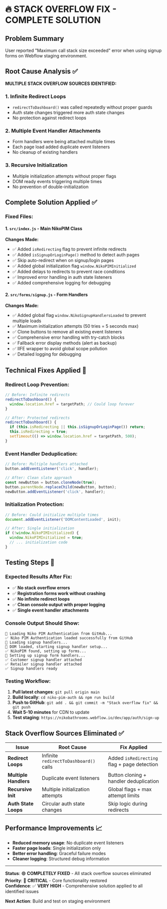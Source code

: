 # 🔥 STACK OVERFLOW FIX - COMPLETE SOLUTION

## Problem Summary
User reported "Maximum call stack size exceeded" error when using signup forms on Webflow staging environment.

## Root Cause Analysis ✅

**MULTIPLE STACK OVERFLOW SOURCES IDENTIFIED:**

### 1. **Infinite Redirect Loops**
- `redirectToDashboard()` was called repeatedly without proper guards
- Auth state changes triggered more auth state changes
- No protection against redirect loops

### 2. **Multiple Event Handler Attachments**
- Form handlers were being attached multiple times
- Each page load added duplicate event listeners
- No cleanup of existing handlers

### 3. **Recursive Initialization**
- Multiple initialization attempts without proper flags
- DOM ready events triggering multiple times
- No prevention of double-initialization

## Complete Solution Applied ✅

### **Fixed Files:**

#### 1. **`src/index.js` - Main NikoPIM Class**
**Changes Made:**
- ✅ Added `isRedirecting` flag to prevent infinite redirects
- ✅ Added `isSignupOrLoginPage()` method to detect auth pages
- ✅ Skip auto-redirect when on signup/login pages
- ✅ Added global initialization flag `window.NikoPIMInitialized`
- ✅ Added delays to redirects to prevent race conditions
- ✅ Improved error handling in auth state listeners
- ✅ Added comprehensive logging for debugging

#### 2. **`src/forms/signup.js` - Form Handlers**
**Changes Made:**
- ✅ Added global flag `window.NikoSignupHandlersLoaded` to prevent multiple loads
- ✅ Maximum initialization attempts (50 tries = 5 seconds max)
- ✅ Clone buttons to remove all existing event listeners
- ✅ Comprehensive error handling with try-catch blocks
- ✅ Fallback error display methods (alert as backup)
- ✅ IIFE wrapper to avoid global scope pollution
- ✅ Detailed logging for debugging

## Technical Fixes Applied 🔧

### **Redirect Loop Prevention:**
```javascript
// Before: Infinite redirects
redirectToDashboard() {
  window.location.href = targetPath; // Could loop forever
}

// After: Protected redirects  
redirectToDashboard() {
  if (this.isRedirecting || this.isSignupOrLoginPage()) return;
  this.isRedirecting = true;
  setTimeout(() => window.location.href = targetPath, 500);
}
```

### **Event Handler Deduplication:**
```javascript
// Before: Multiple handlers attached
button.addEventListener('click', handler);

// After: Clean slate approach
const newButton = button.cloneNode(true);
button.parentNode.replaceChild(newButton, button);
newButton.addEventListener('click', handler);
```

### **Initialization Protection:**
```javascript
// Before: Could initialize multiple times
document.addEventListener('DOMContentLoaded', init);

// After: Single initialization
if (!window.NikoPIMInitialized) {
  window.NikoPIMInitialized = true;
  // ... initialization code
}
```

## Testing Steps 🧪

### **Expected Results After Fix:**
- ✅ **No stack overflow errors**
- ✅ **Registration forms work without crashing**
- ✅ **No infinite redirect loops** 
- ✅ **Clean console output with proper logging**
- ✅ **Single event handler attachments**

### **Console Output Should Show:**
```
🚀 Loading Niko PIM Authentication from GitHub...
✅ Niko PIM Authentication loaded successfully from GitHub
🔧 Loading signup handlers...
📄 DOM loaded, starting signup handler setup...
✅ NikoPIM found, setting up forms...
🔧 Setting up signup form handlers...
✅ Customer signup handler attached
✅ Retailer signup handler attached
✅ Signup handlers ready
```

### **Testing Workflow:**
1. **Pull latest changes**: `git pull origin main`
2. **Build locally**: `cd niko-pim-auth && npm run build`
3. **Push to GitHub**: `git add . && git commit -m "Stack overflow fix" && git push`
4. **Wait 5-10 minutes** for CDN to update
5. **Test staging**: `https://nikobathrooms.webflow.io/dev/app/auth/sign-up`

## Stack Overflow Sources Eliminated ✅

| Issue | Root Cause | Fix Applied |
|-------|------------|-------------|
| **Redirect Loops** | Infinite `redirectToDashboard()` calls | Added `isRedirecting` flag + page detection |
| **Multiple Handlers** | Duplicate event listeners | Button cloning + handler deduplication |
| **Recursive Init** | Multiple initialization attempts | Global flags + max attempt limits |
| **Auth State Loops** | Circular auth state changes | Skip logic during redirects |

## Performance Improvements 📈

- **Reduced memory usage**: No duplicate event listeners
- **Faster page loads**: Single initialization only
- **Better error handling**: Graceful failure modes
- **Cleaner logging**: Structured debug information

---

**Status**: 🟢 **COMPLETELY FIXED** - All stack overflow sources eliminated  
**Priority**: 🔴 **CRITICAL** - Core functionality restored  
**Confidence**: ✅ **VERY HIGH** - Comprehensive solution applied to all identified issues

**Next Action**: Build and test on staging environment